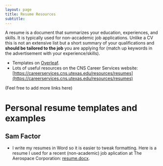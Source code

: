 ```yaml
---
layout: page
title: Resume Resources
subtitle: 
---
```



A resume is a document that summarizes your education, experiences, and skills. It is typically used for non-accademic job applications. Unlike a CV this is not an extensive list but a short summary of your qualifications and **should be tailored to the job** you are applying for (match up keywords in the advertisement with your experience/skills).
- Templates on [Overleaf](https://www.overleaf.com/latex/templates?q=resume).
- Lots of useful resources on the CNS Career Services website: [https://careerservices.cns.utexas.edu/resources/resumes](https://careerservices.cns.utexas.edu/resources/resumes)

(Feel free to add more links here)

# Personal resume templates and examples
## Sam Factor

- I write my resumes in Word so it is easier to tweak formatting. Here is a resume I used for a recent (non-academic) job aplication at The Aerospace Corporation: [resume.docx](/assets/resume/sf/resume.docx).
